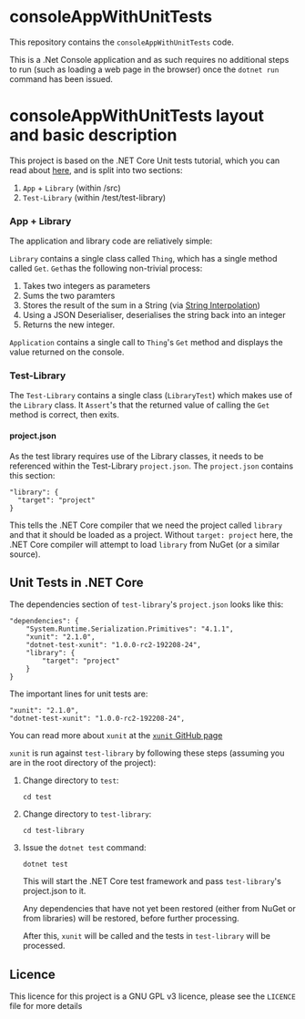 # consoleAppWithUnitTests
This repository contains the `consoleAppWithUnitTests` code.

This is a .Net Console application and as such requires no additional steps to run (such as loading a web page in the browser) once the `dotnet run` command has been issued.

# consoleAppWithUnitTests layout and basic description

This project is based on the .NET Core Unit tests tutorial, which you can read about [here](https://docs.microsoft.com/en-us/dotnet/articles/core/testing/unit-testing-with-dotnet-test), and is split into two sections:

1. `App` + `Library` (within /src)
2. `Test-Library` (within /test/test-library)

### App + Library

The application and library code are reliatively simple:

`Library` contains a single class called `Thing`, which has a single method called `Get`. `Get`has the following non-trivial process:

1. Takes two integers as parameters
1. Sums the two paramters
1. Stores the result of the sum in a String (via [String Interpolation](https://msdn.microsoft.com/en-GB/library/dn961160.aspx?f=255&MSPPError=-2147217396))
1. Using a JSON Deserialiser, deserialises the string back into an integer
1. Returns the new integer.

`Application` contains a single call to `Thing`'s `Get` method and displays the value returned on the console.

### Test-Library

The `Test-Library` contains a single class (`LibraryTest`) which makes use of the `Library` class. It `Assert`'s that the returned value of calling the `Get` method is correct, then exits.

#### project.json

As the test library requires use of the Library classes, it needs to be referenced within the Test-Library `project.json`. The `project.json` contains this section:

    "library": {
      "target": "project"
    }

This tells the .NET Core compiler that we need the project called `library` and that it should be loaded as a project. Without `target: project` here, the .NET Core compiler will attempt to load `library` from NuGet (or a similar source).

## Unit Tests in .NET Core

The dependencies section of `test-library`'s `project.json` looks like this:

    "dependencies": {
        "System.Runtime.Serialization.Primitives": "4.1.1",
        "xunit": "2.1.0",
        "dotnet-test-xunit": "1.0.0-rc2-192208-24",
        "library": {
            "target": "project"
        }
    }

The important lines for unit tests are:

    "xunit": "2.1.0",
    "dotnet-test-xunit": "1.0.0-rc2-192208-24",

You can read more about `xunit` at the [`xunit` GitHub page](https://xunit.github.io/)

`xunit` is run against `test-library` by following these steps (assuming you are in the root directory of the project):

1. Change directory to `test`:

    `cd test`

1. Change directory to `test-library`:

    `cd test-library`

1. Issue the `dotnet test` command:

    `dotnet test`

    This will start the .NET Core test framework and pass `test-library`'s project.json to it.

    Any dependencies that have not yet been restored (either from NuGet or from libraries) will be restored, before further processing.

    After this, `xunit` will be called and the tests in `test-library` will be processed.

## Licence

This licence for this project is a GNU GPL v3 licence, please see the `LICENCE` file for more details
